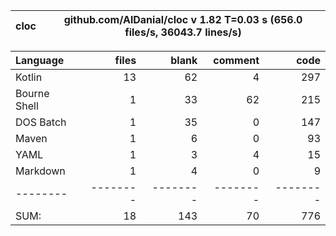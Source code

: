 
cloc|github.com/AlDanial/cloc v 1.82  T=0.03 s (656.0 files/s, 36043.7 lines/s)
--- | ---

Language|files|blank|comment|code
:-------|-------:|-------:|-------:|-------:
Kotlin|13|62|4|297
Bourne Shell|1|33|62|215
DOS Batch|1|35|0|147
Maven|1|6|0|93
YAML|1|3|4|15
Markdown|1|4|0|9
--------|--------|--------|--------|--------
SUM:|18|143|70|776
